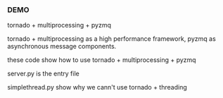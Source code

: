 ### DEMO
tornado + multiprocessing + pyzmq

tornado + multiprocessing as a high performance framework, pyzmq as asynchronous message components.

these code show how to use tornado + multiprocessing + pyzmq

server.py is the entry file

simplethread.py show why we cann't use tornado + threading